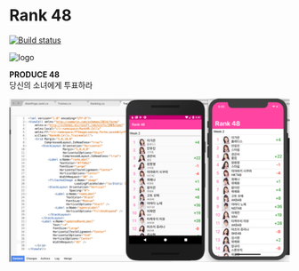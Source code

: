 # Rank 48
[![Build status](https://build.appcenter.ms/v0.1/apps/7705e8e5-ff7a-4647-a2ba-71a609769063/branches/master/badge)](https://appcenter.ms)

![logo](http://produce48.mnet.com/images/logo.png)

**PRODUCE 48**\
당신의 소녀에게 투표하라

![sample](sample.png)